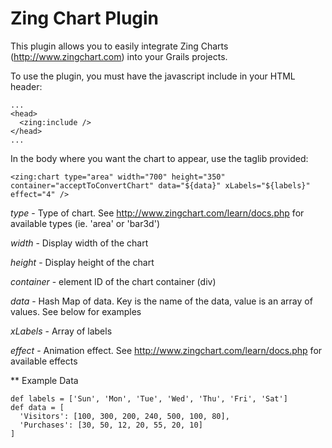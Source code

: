 Zing Chart Plugin
=================

This plugin allows you to easily integrate Zing Charts (http://www.zingchart.com) into your Grails projects.

To use the plugin, you must have the javascript include in your HTML header:

    ...
    <head>
      <zing:include />
    </head>
    ...
    
In the body where you want the chart to appear, use the taglib provided:

    <zing:chart type="area" width="700" height="350" container="acceptToConvertChart" data="${data}" xLabels="${labels}" effect="4" />
    
*type* - Type of chart. See http://www.zingchart.com/learn/docs.php for available types (ie. 'area' or 'bar3d')

*width* - Display width of the chart

*height* - Display height of the chart

*container* - element ID of the chart container (div)

*data* - Hash Map of data. Key is the name of the data, value is an array of values. See below for examples

*xLabels* - Array of labels

*effect* - Animation effect. See http://www.zingchart.com/learn/docs.php for available effects

** Example Data

    def labels = ['Sun', 'Mon', 'Tue', 'Wed', 'Thu', 'Fri', 'Sat']
    def data = [
      'Visitors': [100, 300, 200, 240, 500, 100, 80],
      'Purchases': [30, 50, 12, 20, 55, 20, 10]
    ]
    